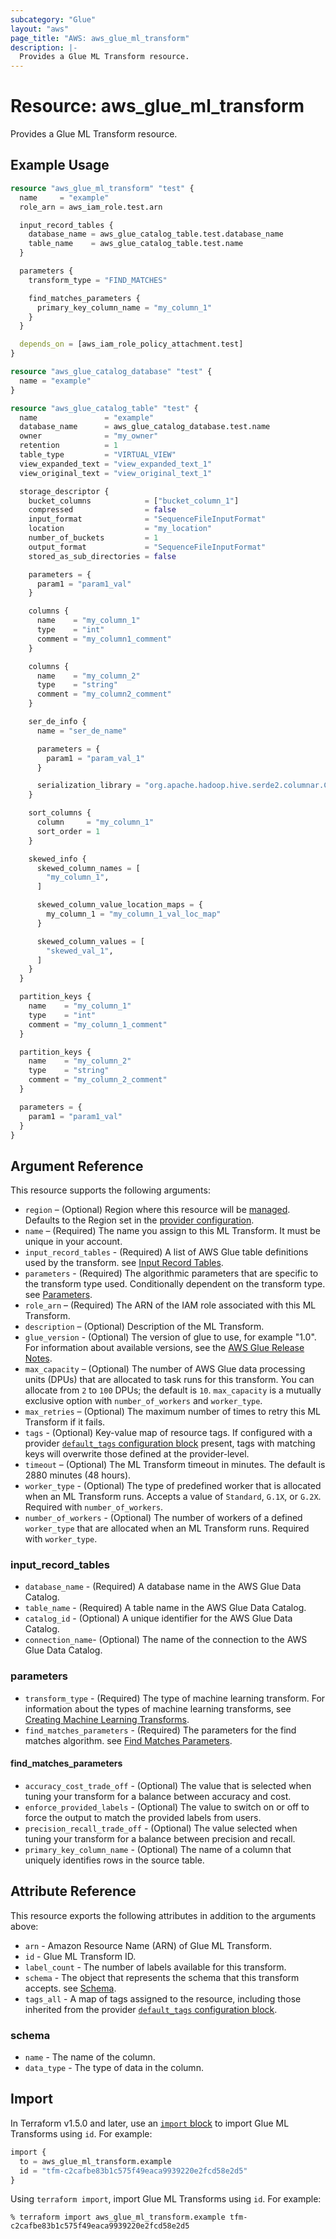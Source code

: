 ```yaml
---
subcategory: "Glue"
layout: "aws"
page_title: "AWS: aws_glue_ml_transform"
description: |-
  Provides a Glue ML Transform resource.
---
```


# Resource: aws_glue_ml_transform

Provides a Glue ML Transform resource.

## Example Usage

```terraform
resource "aws_glue_ml_transform" "test" {
  name     = "example"
  role_arn = aws_iam_role.test.arn

  input_record_tables {
    database_name = aws_glue_catalog_table.test.database_name
    table_name    = aws_glue_catalog_table.test.name
  }

  parameters {
    transform_type = "FIND_MATCHES"

    find_matches_parameters {
      primary_key_column_name = "my_column_1"
    }
  }

  depends_on = [aws_iam_role_policy_attachment.test]
}

resource "aws_glue_catalog_database" "test" {
  name = "example"
}

resource "aws_glue_catalog_table" "test" {
  name               = "example"
  database_name      = aws_glue_catalog_database.test.name
  owner              = "my_owner"
  retention          = 1
  table_type         = "VIRTUAL_VIEW"
  view_expanded_text = "view_expanded_text_1"
  view_original_text = "view_original_text_1"

  storage_descriptor {
    bucket_columns            = ["bucket_column_1"]
    compressed                = false
    input_format              = "SequenceFileInputFormat"
    location                  = "my_location"
    number_of_buckets         = 1
    output_format             = "SequenceFileInputFormat"
    stored_as_sub_directories = false

    parameters = {
      param1 = "param1_val"
    }

    columns {
      name    = "my_column_1"
      type    = "int"
      comment = "my_column1_comment"
    }

    columns {
      name    = "my_column_2"
      type    = "string"
      comment = "my_column2_comment"
    }

    ser_de_info {
      name = "ser_de_name"

      parameters = {
        param1 = "param_val_1"
      }

      serialization_library = "org.apache.hadoop.hive.serde2.columnar.ColumnarSerDe"
    }

    sort_columns {
      column     = "my_column_1"
      sort_order = 1
    }

    skewed_info {
      skewed_column_names = [
        "my_column_1",
      ]

      skewed_column_value_location_maps = {
        my_column_1 = "my_column_1_val_loc_map"
      }

      skewed_column_values = [
        "skewed_val_1",
      ]
    }
  }

  partition_keys {
    name    = "my_column_1"
    type    = "int"
    comment = "my_column_1_comment"
  }

  partition_keys {
    name    = "my_column_2"
    type    = "string"
    comment = "my_column_2_comment"
  }

  parameters = {
    param1 = "param1_val"
  }
}
```

## Argument Reference

This resource supports the following arguments:

* `region` – (Optional) Region where this resource will be [managed](https://docs.aws.amazon.com/general/latest/gr/rande.html#regional-endpoints). Defaults to the Region set in the [provider configuration](https://registry.terraform.io/providers/hashicorp/aws/latest/docs#aws-configuration-reference).
* `name` – (Required) The name you assign to this ML Transform. It must be unique in your account.
* `input_record_tables` - (Required)  A list of AWS Glue table definitions used by the transform. see [Input Record Tables](#input_record_tables).
* `parameters` - (Required) The algorithmic parameters that are specific to the transform type used. Conditionally dependent on the transform type. see [Parameters](#parameters).
* `role_arn` – (Required) The ARN of the IAM role associated with this ML Transform.
* `description` – (Optional) Description of the ML Transform.
* `glue_version` - (Optional) The version of glue to use, for example "1.0". For information about available versions, see the [AWS Glue Release Notes](https://docs.aws.amazon.com/glue/latest/dg/release-notes.html).
* `max_capacity` – (Optional) The number of AWS Glue data processing units (DPUs) that are allocated to task runs for this transform. You can allocate from `2` to `100` DPUs; the default is `10`. `max_capacity` is a mutually exclusive option with `number_of_workers` and `worker_type`.
* `max_retries` – (Optional) The maximum number of times to retry this ML Transform if it fails.
* `tags` - (Optional) Key-value map of resource tags. If configured with a provider [`default_tags` configuration block](https://registry.terraform.io/providers/hashicorp/aws/latest/docs#default_tags-configuration-block) present, tags with matching keys will overwrite those defined at the provider-level.
* `timeout` – (Optional) The ML Transform timeout in minutes. The default is 2880 minutes (48 hours).
* `worker_type` - (Optional) The type of predefined worker that is allocated when an ML Transform runs. Accepts a value of `Standard`, `G.1X`, or `G.2X`. Required with `number_of_workers`.
* `number_of_workers` - (Optional) The number of workers of a defined `worker_type` that are allocated when an ML Transform runs. Required with `worker_type`.

### input_record_tables

* `database_name` - (Required) A database name in the AWS Glue Data Catalog.
* `table_name` - (Required) A table name in the AWS Glue Data Catalog.
* `catalog_id` - (Optional) A unique identifier for the AWS Glue Data Catalog.
* `connection_name`- (Optional) The name of the connection to the AWS Glue Data Catalog.

### parameters

* `transform_type` - (Required) The type of machine learning transform. For information about the types of machine learning transforms, see [Creating Machine Learning Transforms](http://docs.aws.amazon.com/glue/latest/dg/add-job-machine-learning-transform.html).
* `find_matches_parameters` - (Required) The parameters for the find matches algorithm. see [Find Matches Parameters](#find_matches_parameters).

#### find_matches_parameters

* `accuracy_cost_trade_off` - (Optional) The value that is selected when tuning your transform for a balance between accuracy and cost.
* `enforce_provided_labels` - (Optional) The value to switch on or off to force the output to match the provided labels from users.
* `precision_recall_trade_off` - (Optional) The value selected when tuning your transform for a balance between precision and recall.
* `primary_key_column_name` - (Optional) The name of a column that uniquely identifies rows in the source table.

## Attribute Reference

This resource exports the following attributes in addition to the arguments above:

* `arn` - Amazon Resource Name (ARN) of Glue ML Transform.
* `id` - Glue ML Transform ID.
* `label_count` - The number of labels available for this transform.
* `schema` - The object that represents the schema that this transform accepts. see [Schema](#schema).
* `tags_all` - A map of tags assigned to the resource, including those inherited from the provider [`default_tags` configuration block](https://registry.terraform.io/providers/hashicorp/aws/latest/docs#default_tags-configuration-block).

### schema

* `name` - The name of the column.
* `data_type` - The type of data in the column.

## Import

In Terraform v1.5.0 and later, use an [`import` block](https://developer.hashicorp.com/terraform/language/import) to import Glue ML Transforms using `id`. For example:

```terraform
import {
  to = aws_glue_ml_transform.example
  id = "tfm-c2cafbe83b1c575f49eaca9939220e2fcd58e2d5"
}
```

Using `terraform import`, import Glue ML Transforms using `id`. For example:

```console
% terraform import aws_glue_ml_transform.example tfm-c2cafbe83b1c575f49eaca9939220e2fcd58e2d5
```
